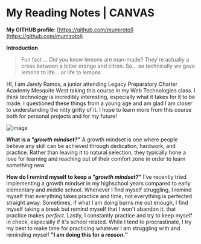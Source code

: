 # My Reading Notes | CANVAS
**My GITHUB profile**: [https://github.com/mumirotol](https://github.com/mumirotol) 


**Introduction**
>Fun fact ... Did you know lemons are man-made? They're actually a cross between a bitter orange and citron. So… so technically we gave lemons to life… or life to lemons

HI, I am Jarely Ramos, a junior attending Legacy Preparatory Charter Academy Mesquite West taking this course in my Web Technologies class. I think technology is incredibly interesting, especially what it takes for it to be made. I questioned these things from a young age and am glad I am closer to understanding the nitty gritty of it. I hope to learn more from this course both for personal projects and for my future! 

![image](https://github.com/mumirotol/reading-notes/assets/149546061/6b9446e1-5721-48cd-997c-a0981d136930)





**What is a _"growth mindset?"_**
A growth mindset is one where people believe any skill can be achieved through dedication, hardwork, and practice. Rather than leaving it to natural selection, they typically hone a love for learning and reaching out of their comfort zone in order to learn something new. 

**How do I remind myself to keep a _"growth mindset?"_**
I've recently tried implementing a growth mindset in my highschool years compared to early elementary and middle school. Whenever I find myself struggling, I remind myself that everything takes practice and time, not everything is perfected straight away. Sometimes, if what I am doing burns me out enough, I find myself taking a break but remind myself that I won't abandon it, that practice makes *perfect.* Lastly, I constantly practice and try to keep myself in check, especially if it's school related. While I tend to procrastinate, I try my best to make time for practicing whatever I am struggling with and reminding myself **"I am doing this for a _reason._"**

